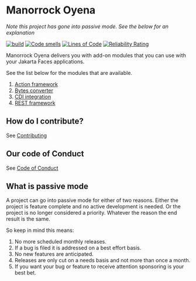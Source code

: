 # Manorrock Oyena

_Note this project has gone into passive mode. See the below for an explanation_

[![build](https://github.com/manorrock/oyena/actions/workflows/build.yml/badge.svg)](https://github.com/manorrock/oyena/actions/workflows/build.yml)
[![Code smells](https://sonarcloud.io/api/project_badges/measure?project=manorrock_oyena&metric=code_smells)](https://sonarcloud.io/project/issues?resolved=false&types=CODE_SMELL&id=manorrock_oyena)
[![Lines of Code](https://sonarcloud.io/api/project_badges/measure?project=manorrock_oyena&metric=ncloc)](https://sonarcloud.io/summary/new_code?id=manorrock_oyena)
[![Reliability Rating](https://sonarcloud.io/api/project_badges/measure?project=manorrock_oyena&metric=reliability_rating)](https://sonarcloud.io/summary/new_code?id=manorrock_oyena)

Manorrock Oyena delivers you with add-on modules that you can use with your
Jakarta Faces applications.

See the list below for the modules that are available.

1. [Action framework](lifecycle/action/README.md)
1. [Bytes converter](converter/bytes/README.md)
1. [CDI integration](lifecycle/cdi/README.md)
1. [REST framework](lifecycle/rest/README.md)

## How do I contribute?

See [Contributing](CONTRIBUTING.md)

## Our code of Conduct

See [Code of Conduct](CODE_OF_CONDUCT.md)

## What is passive mode

A project can go into passive mode for either of two reasons. Either the project
is feature complete and no active development is needed. Or the project is no
longer considered a priority. Whatever the reason the end result is the same.

So keep in mind this means:

1. No more scheduled monthly releases.
2. If a bug is filed it is addressed on a best effort basis.
3. No new features are anticipated.
4. Releases are only cut on a needs basis and not more than once a month.
5. If you want your bug or feature to receive attention sponsoring is your best bet.
